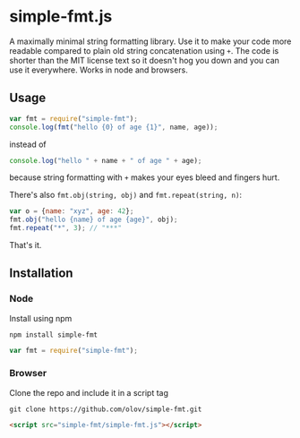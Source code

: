 # simple-fmt.js
A maximally minimal string formatting library. Use it to make your code more
readable compared to plain old string concatenation using `+`. The code is
shorter than the MIT license text so it doesn't hog you down and you can use
it everywhere. Works in node and browsers.



## Usage
```javascript
var fmt = require("simple-fmt");
console.log(fmt("hello {0} of age {1}", name, age));
```

instead of

```javascript
console.log("hello " + name + " of age " + age);
```

because string formatting with `+` makes your eyes bleed and fingers hurt.


There's also `fmt.obj(string, obj)` and `fmt.repeat(string, n)`:
```javascript
var o = {name: "xyz", age: 42};
fmt.obj("hello {name} of age {age}", obj);
fmt.repeat("*", 3); // "***"
```

That's it.



## Installation

### Node
Install using npm

    npm install simple-fmt

```javascript
var fmt = require("simple-fmt");
```

### Browser
Clone the repo and include it in a script tag

    git clone https://github.com/olov/simple-fmt.git

```html
<script src="simple-fmt/simple-fmt.js"></script>
```
